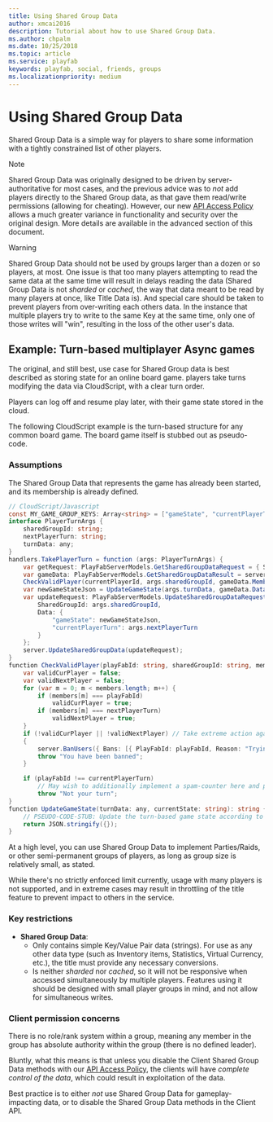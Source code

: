 ```yaml
---
title: Using Shared Group Data
author: xmcai2016
description: Tutorial about how to use Shared Group Data.
ms.author: chpalm
ms.date: 10/25/2018
ms.topic: article
ms.service: playfab
keywords: playfab, social, friends, groups
ms.localizationpriority: medium
---
```


# Using Shared Group Data

Shared Group Data is a simple way for players to share some information with a tightly constrained list of other players.

> [!NOTE]
> Shared Group Data was originally designed to be driven by server-authoritative for most cases, and the previous advice was to *not* add players directly to the Shared Group data, as that gave them read/write permissions (allowing for cheating). However, our new [API Access Policy](../../../api-references/api-access-policy.md) allows a much greater variance in functionality and security over the original design. More details are available in the advanced section of this document.

> [!WARNING]
> Shared Group Data should not be used by groups larger than a dozen or so players, at most. One issue is that too many players attempting to read the same data at the same time will result in delays reading the data (Shared Group Data is not *sharded* or *cached*, the way that data meant to be read by many players at once, like Title Data is). And special care should be taken to prevent players from over-writing each others data. In the instance that multiple players try to write to the same Key at the same time, only one of those writes will "win", resulting in the loss of the other user's data.

## Example: Turn-based multiplayer Async games

The original, and still best, use case for Shared Group data is best described as storing state for an online board game. players take turns modifying the data via CloudScript, with a clear turn order.

Players can log off and resume play later, with their game state stored in the cloud.

The following CloudScript example is the turn-based structure for any common board game. The board game itself is stubbed out as pseudo-code.

### Assumptions

The Shared Group Data that represents the game has already been started, and its membership is already defined.

```csharp
// CloudScript/Javascript
const MY_GAME_GROUP_KEYS: Array<string> = ["gameState", "currentPlayerTurn"];
interface PlayerTurnArgs {
    sharedGroupId: string;
    nextPlayerTurn: string;
    turnData: any;
}
handlers.TakePlayerTurn = function (args: PlayerTurnArgs) {
    var getRequest: PlayFabServerModels.GetSharedGroupDataRequest = { SharedGroupId: args.sharedGroupId, GetMembers: true, Keys: MY_GAME_GROUP_KEYS };
    var gameData: PlayFabServerModels.GetSharedGroupDataResult = server.GetSharedGroupData(getRequest);
    CheckValidPlayer(currentPlayerId, args.sharedGroupId, gameData.Members, gameData.Data["currentPlayerTurn"].Value, args.nextPlayerTurn);
    var newGameStateJson = UpdateGameState(args.turnData, gameData.Data["gameState"].Value);
    var updateRequest: PlayFabServerModels.UpdateSharedGroupDataRequest = {
        SharedGroupId: args.sharedGroupId,
        Data: {
            "gameState": newGameStateJson,
            "currentPlayerTurn": args.nextPlayerTurn
        }
    };
    server.UpdateSharedGroupData(updateRequest);
}
function CheckValidPlayer(playFabId: string, sharedGroupId: string, members: Array<string>, currentPlayerTurn: string, nextPlayerTurn: string): void {
    var validCurPlayer = false;
    var validNextPlayer = false;
    for (var m = 0; m < members.length; m++) {
        if (members[m] === playFabId)
            validCurPlayer = true;
        if (members[m] === nextPlayerTurn)
            validNextPlayer = true;
    }
    if (!validCurPlayer || !validNextPlayer) // Take extreme action against a player trying to cheat
    {
        server.BanUsers({ Bans: [{ PlayFabId: playFabId, Reason: "Trying to play a game you don't belong to: " + sharedGroupId }] });
        throw "You have been banned";
    }

    if (playFabId !== currentPlayerTurn)
        // May wish to additionally implement a spam-counter here and potentially take more extreme action for high-spam count
        throw "Not your turn";
}
function UpdateGameState(turnData: any, currentState: string): string {
    // PSEUDO-CODE-STUB: Update the turn-based game state according to the rules of this game
    return JSON.stringify({});
}
```

At a high level, you can use Shared Group Data to implement Parties/Raids, or other semi-permanent groups of players, as long as group size is relatively small, as stated.

While there's no strictly enforced limit currently, usage with many players is not supported, and in extreme cases may result in throttling of the title feature to prevent impact to others in the service.

### Key restrictions

- **Shared Group Data**:
  - Only contains simple Key/Value Pair data (strings). For use as any other data type (such as Inventory items, Statistics, Virtual Currency, etc.), the title must provide any necessary conversions.
  - Is neither *sharded* nor *cached*, so it will not be responsive when accessed simultaneously by multiple players. Features using it should be designed with small player groups in mind, and not allow for simultaneous writes.

### Client permission concerns

There is no role/rank system within a group, meaning any member in the group has absolute authority within the group (there is no defined leader).

Bluntly, what this means is that unless you disable the Client Shared Group Data methods with our [API Access Policy](../../../api-references/api-access-policy.md), the clients will have *complete control of the data*, which could result in exploitation of the data.

 Best practice is to either *not* use Shared Group Data for gameplay-impacting data, or to disable the Shared Group Data methods in the Client API.
